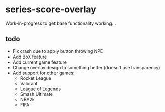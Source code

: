 # series-score-overlay
Work-in-progress to get base functionality working...

## todo
* Fix crash due to apply button throwing NPE
* Add BoX feature
* Add current game feature
* Change overlay design to something better (doesn't use transparency)
* Add support for other games:
  - Rocket League
  - Valorant
  - League of Legends
  - Smash Ultimate
  - NBA2k
  - FIFA
